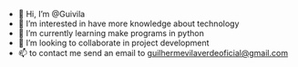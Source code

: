 - 👋 Hi, I’m @Guivila
- 👀 I’m interested in have more knowledge about technology
- 🌱 I’m currently learning make programs in python
- 💞️ I’m looking to collaborate in project development
- 📫 to contact me send an email to guilhermevilaverdeoficial@gmail.com

<!---
Guivila/Guivila is a ✨ special ✨ repository because its `README.md` (this file) appears on your GitHub profile.
You can click the Preview link to take a look at your changes.
--->
